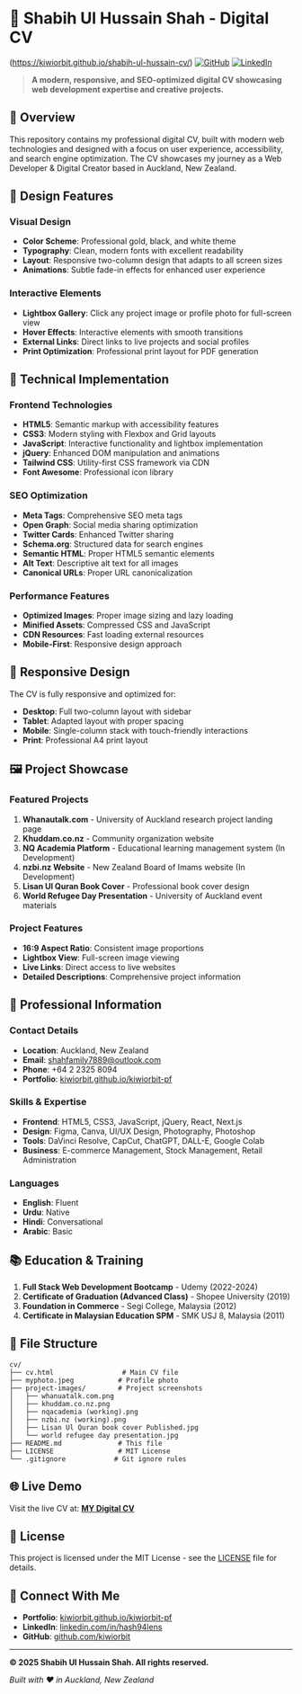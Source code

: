# 📄 Shabih Ul Hussain Shah - Digital CV

(https://kiwiorbit.github.io/shabih-ul-hussain-cv/)
[![GitHub](https://img.shields.io/badge/GitHub-Repository-black?style=for-the-badge&logo=github)](https://github.com/kiwiorbit/cv)
[![LinkedIn](https://img.shields.io/badge/LinkedIn-Profile-blue?style=for-the-badge&logo=linkedin)](https://www.linkedin.com/in/hash94lens/)

> **A modern, responsive, and SEO-optimized digital CV showcasing web development expertise and creative projects.**

## 🌟 Overview

This repository contains my professional digital CV, built with modern web technologies and designed with a focus on user experience, accessibility, and search engine optimization. The CV showcases my journey as a Web Developer & Digital Creator based in Auckland, New Zealand.

## 🎨 Design Features

### **Visual Design**
- **Color Scheme**: Professional gold, black, and white theme
- **Typography**: Clean, modern fonts with excellent readability
- **Layout**: Responsive two-column design that adapts to all screen sizes
- **Animations**: Subtle fade-in effects for enhanced user experience

### **Interactive Elements**
- **Lightbox Gallery**: Click any project image or profile photo for full-screen view
- **Hover Effects**: Interactive elements with smooth transitions
- **External Links**: Direct links to live projects and social profiles
- **Print Optimization**: Professional print layout for PDF generation

## 🚀 Technical Implementation

### **Frontend Technologies**
- **HTML5**: Semantic markup with accessibility features
- **CSS3**: Modern styling with Flexbox and Grid layouts
- **JavaScript**: Interactive functionality and lightbox implementation
- **jQuery**: Enhanced DOM manipulation and animations
- **Tailwind CSS**: Utility-first CSS framework via CDN
- **Font Awesome**: Professional icon library

### **SEO Optimization**
- **Meta Tags**: Comprehensive SEO meta tags
- **Open Graph**: Social media sharing optimization
- **Twitter Cards**: Enhanced Twitter sharing
- **Schema.org**: Structured data for search engines
- **Semantic HTML**: Proper HTML5 semantic elements
- **Alt Text**: Descriptive alt text for all images
- **Canonical URLs**: Proper URL canonicalization

### **Performance Features**
- **Optimized Images**: Proper image sizing and lazy loading
- **Minified Assets**: Compressed CSS and JavaScript
- **CDN Resources**: Fast loading external resources
- **Mobile-First**: Responsive design approach

## 📱 Responsive Design

The CV is fully responsive and optimized for:
- **Desktop**: Full two-column layout with sidebar
- **Tablet**: Adapted layout with proper spacing
- **Mobile**: Single-column stack with touch-friendly interactions
- **Print**: Professional A4 print layout

## 🖼️ Project Showcase

### **Featured Projects**
1. **Whanautalk.com** - University of Auckland research project landing page
2. **Khuddam.co.nz** - Community organization website
3. **NQ Academia Platform** - Educational learning management system (In Development)
4. **nzbi.nz Website** - New Zealand Board of Imams website (In Development)
5. **Lisan Ul Quran Book Cover** - Professional book cover design
6. **World Refugee Day Presentation** - University of Auckland event materials

### **Project Features**
- **16:9 Aspect Ratio**: Consistent image proportions
- **Lightbox View**: Full-screen image viewing
- **Live Links**: Direct access to live websites
- **Detailed Descriptions**: Comprehensive project information

## 💼 Professional Information

### **Contact Details**
- **Location**: Auckland, New Zealand
- **Email**: shahfamily7889@outlook.com
- **Phone**: +64 2 2325 8094
- **Portfolio**: [kiwiorbit.github.io/kiwiorbit-pf](https://kiwiorbit.github.io/kiwiorbit-pf/)

### **Skills & Expertise**
- **Frontend**: HTML5, CSS3, JavaScript, jQuery, React, Next.js
- **Design**: Figma, Canva, UI/UX Design, Photography, Photoshop
- **Tools**: DaVinci Resolve, CapCut, ChatGPT, DALL-E, Google Colab
- **Business**: E-commerce Management, Stock Management, Retail Administration

### **Languages**
- **English**: Fluent
- **Urdu**: Native
- **Hindi**: Conversational
- **Arabic**: Basic

## 📚 Education & Training

1. **Full Stack Web Development Bootcamp** - Udemy (2022-2024)
2. **Certificate of Graduation (Advanced Class)** - Shopee University (2019)
3. **Foundation in Commerce** - Segi College, Malaysia (2012)
4. **Certificate in Malaysian Education SPM** - SMK USJ 8, Malaysia (2011)

## 🔧 File Structure

```
cv/
├── cv.html                 # Main CV file
├── myphoto.jpeg           # Profile photo
├── project-images/        # Project screenshots
│   ├── whanuatalk.com.png
│   ├── khuddam.co.nz.png
│   ├── nqacademia (working).png
│   ├── nzbi.nz (working).png
│   ├── Lisan Ul Quran book cover Published.jpg
│   └── world refugee day presentation.jpg
├── README.md              # This file
├── LICENSE                # MIT License
└── .gitignore            # Git ignore rules
```

## 🌐 Live Demo

Visit the live CV at: **[MY Digital CV](https://kiwiorbit.github.io/shabih-ul-hussain-cv/)**

## 📄 License

This project is licensed under the MIT License - see the [LICENSE](LICENSE) file for details.

## 🤝 Connect With Me

- **Portfolio**: [kiwiorbit.github.io/kiwiorbit-pf](https://kiwiorbit.github.io/kiwiorbit-pf/)
- **LinkedIn**: [linkedin.com/in/hash94lens](https://www.linkedin.com/in/hash94lens/)
- **GitHub**: [github.com/kiwiorbit](https://github.com/kiwiorbit)

---

**© 2025 Shabih Ul Hussain Shah. All rights reserved.**

*Built with ❤️ in Auckland, New Zealand*
